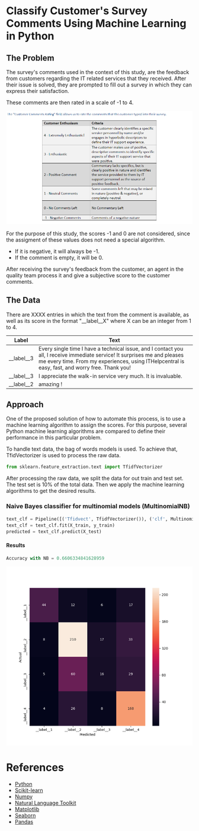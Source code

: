 # Classify Customer's Survey Comments Using Machine Learning in Python

## The Problem

The survey's comments used in the context of this study, are the feedback from customers regarding the IT related services that they received. After their issue is solved, they are prompted to fill out a survey in which they can express their satisfaction.

These comments are then rated in a scale of -1 to 4. 

![alt text](https://github.com/luisrausseo/ML_SurveyProcessor/blob/master/Capture.PNG)

For the purpose of this study, the scores -1 and 0 are not considered, since the assigment of these values does not need a special algorithm.

- If it is negative, it will always be -1.
- If the comment is empty, it will be 0.

After receiving the survey's feedback from the customer, an agent in the quality team process it and give a subjective score to the customer comments. 

## The Data

There are XXXX entries in which the text from the comment is available, as well as its score in the format "__label__X" where X can be an integer from 1 to 4. 

| Label        | Text           |
| ------------- |--------------|
| __label__3      | Every single time I have a technical issue, and I contact you all, I receive immediate service!  It surprises me and pleases me every time.  From my experiences, using ITHelpcentral is easy, fast, and worry free.  Thank you! |
| __label__3      | I appreciate the walk-in service very much.  It is invaluable.      |
| __label__2 | amazing !      |

## Approach

One of the proposed solution of how to automate this process, is to use a machine learning algorithm to assign the scores. For this purpose, several Python machine learning algorithms are compared to define their performance in this particular problem. 

To handle text data, the bag of words models is used. To achieve that, TfidVectorizer is used to process the raw data.

```Python
from sklearn.feature_extraction.text import TfidfVectorizer
```
After processing the raw data, we split the data for out train and test set. The test set is 10% of the total data. Then we apply the machine learning algorithms to get the desired results.

### Naive Bayes classifier for multinomial models (MultinomialNB)
```Python
text_clf = Pipeline([('Tfidvect', TfidfVectorizer()), ('clf', MultinomialNB(fit_prior=False))])
text_clf = text_clf.fit(X_train, y_train)
predicted = text_clf.predict(X_test)
```
#### Results
```Python
Accuracy with NB = 0.6606334841628959
```
![MultinomialNB Heatmap](https://github.com/luisrausseo/ML_SurveyProcessor/blob/master/results/M_NB.png)



# References
- [Python](https://www.python.org/)
- [Scikit-learn](https://scikit-learn.org/stable/)
- [Numpy](http://www.numpy.org/)
- [Natural Language Toolkit](https://www.nltk.org/)
- [Matplotlib](https://matplotlib.org/)
- [Seaborn](https://seaborn.pydata.org/)
- [Pandas](https://pandas.pydata.org/)
